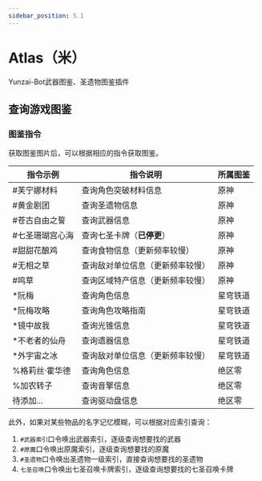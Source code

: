 ```yaml
---
sidebar_position: 5.1
---
```

# Atlas（米）
Yunzai-Bot武器图鉴、圣遗物图鉴插件
## 查询游戏图鉴
### 图鉴指令
获取图鉴图片后，可以根据相应的指令获取图鉴。

| 指令示例        | 指令说明                         | 所属图鉴 |
| --------------- | -------------------------------- | -------- |
| #芙宁娜材料     | 查询角色突破材料信息             | 原神     |
| #黄金剧团       | 查询圣遗物信息                   | 原神     |
| #苍古自由之誓   | 查询武器信息                     | 原神     |
| #七圣珊瑚宫心海 | 查询七圣卡牌（**已停更**）       | 原神     |
| #甜甜花酿鸡     | 查询食物信息（更新频率较慢）     | 原神     |
| #无相之草       | 查询敌对单位信息（更新频率较慢） | 原神     |
| #鸣草           | 查询区域特产信息（更新频率较慢） | 原神     |
| *阮梅           | 查询角色信息                     | 星穹铁道 |
| *阮梅攻略       | 查询角色攻略指南                 | 星穹铁道 |
| *镜中故我       | 查询光锥信息                     | 星穹铁道 |
| *不老者的仙舟   | 查询遗器信息                     | 星穹铁道 |
| *外宇宙之冰     | 查询敌对单位信息（更新频率较慢） | 星穹铁道 |
| %格莉丝·霍华德  | 查询角色信息                     | 绝区零   |
| %加农转子       | 查询音擎信息                     | 绝区零   |
| 待添加...       | 查询驱动盘信息                   | 绝区零   |

此外，如果对某些物品的名字记忆模糊，可以根据对应索引查询：
1. `#武器索引`口令唤出武器索引，逐级查询想要找的武器
2. `#原魔`口令唤出原魔索引，逐级查询想要找的原魔
3. `#圣遗物`口令唤出圣遗物一级索引，直接查询想要找的圣遗物
4. `七圣召唤`口令唤出七圣召唤卡牌索引，逐级查询想要找的七圣召唤卡牌
